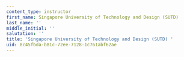 ```yaml
---
content_type: instructor
first_name: Singapore University of Technology and Design (SUTD)
last_name: ''
middle_initial: ''
salutation: ''
title: 'Singapore University of Technology and Design (SUTD) '
uid: 8c45fbda-b81c-72ee-7128-1c761abf62ae
---
```

